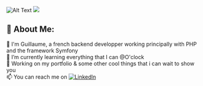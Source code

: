 ![Alt Text](https://www.giantfreakinrobot.com/wp-content/uploads/2022/10/hellothere.gif)
![](https://quotes-github-readme.vercel.app/api?type=horizontal&theme=radical)

## 💫 About Me:
💬 I'm Guillaume, a french backend developper working principally with PHP and the framework Symfony  
🌱 I’m currently learning everything that I can @O'clock  
🔭 Working on my portfolio & some other cool things that i can wait to show you  
📫 You can reach me on [![LinkedIn](https://img.shields.io/badge/LinkedIn-%230077B5.svg?logo=linkedin&logoColor=white)](https://linkedin.com/in/guillaume-ribas-3133a523b) 
